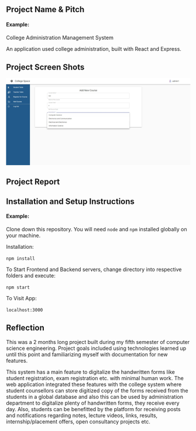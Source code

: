 ## Project Name & Pitch

#### Example:

College Administration Management System

An application used college administration, built with React and Express.

## Project Screen Shots

![Alt text](res/a_course.jpeg?raw=true "Admin: add course")


## Project Report



## Installation and Setup Instructions

#### Example:  

Clone down this repository. You will need `node` and `npm` installed globally on your machine.  

Installation:

`npm install`  

To Start Frontend and Backend servers, change directory into respective folders and execute:

`npm start`  

To Visit App:

`localhost:3000`  

## Reflection

This was a 2 months long project built during my fifth semester of computer science engineering. Project goals included using technologies learned up until this point and familiarizing myself with documentation for new features.  

This system has a main feature to digitalize the handwritten forms like student registration, exam 
registration etc. with minimal human work. The web application integrated these features with the 
college system where student counsellors can store digitized copy of the forms received from the 
students in a global database and also this can be used by administration department to digitalize 
plenty of handwritten forms, they receive every day. Also, students can be benefitted by the 
platform for receiving posts and notifications regarding notes, lecture videos, links, results, 
internship/placement offers, open consultancy projects etc.
